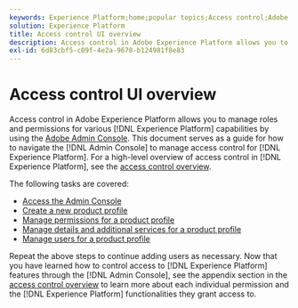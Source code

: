 ```yaml
---
keywords: Experience Platform;home;popular topics;Access control;Adobe admin console
solution: Experience Platform
title: Access control UI overview
description: Access control in Adobe Experience Platform allows you to manage roles and permissions for various Experience Platform capabilities by using the Adobe Admin Console. This document serves as a guide for how to navigate the Admin Console to manage access control for Experience Platform.
exl-id: 6d83cbf5-c09f-4e2a-9678-b124981f8e83
---
```

# Access control UI overview

Access control in Adobe Experience Platform allows you to manage roles and permissions for various [!DNL Experience Platform] capabilities by using the [Adobe Admin Console](https://adminconsole.adobe.com). This document serves as a guide for how to navigate the [!DNL Admin Console] to manage access control for [!DNL Experience Platform]. For a high-level overview of access control in [!DNL Experience Platform], see the [access control overview](./../home.md).

The following tasks are covered:

- [Access the Admin Console](./browse.md)
- [Create a new product profile](./create-profile.md)
- [Manage permissions for a product profile](./permissions.md)
- [Manage details and additional services for a product profile](./details-and-services.md)
- [Manage users for a product profile](./users.md)

Repeat the above steps to continue adding users as necessary. Now that you have learned how to control access to [!DNL Experience Platform] features through the [!DNL Admin Console], see the appendix section in the [access control overview](../home.md) to learn more about each individual permission and the [!DNL Experience Platform] functionalities they grant access to.
